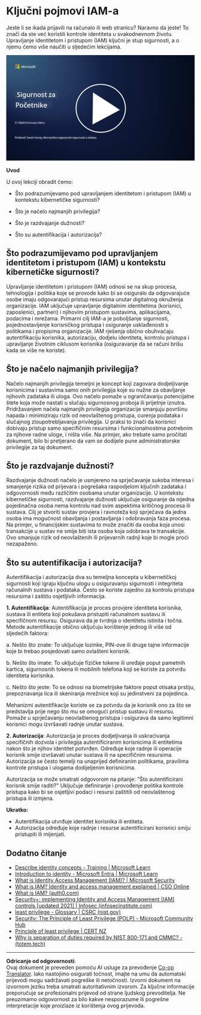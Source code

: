 <!--
CO_OP_TRANSLATOR_METADATA:
{
  "original_hash": "2e3864e3d579f0dbb4ac2ec8c5f82acf",
  "translation_date": "2025-09-03T19:37:17+00:00",
  "source_file": "2.1 IAM key concepts.md",
  "language_code": "hr"
}
-->
# Ključni pojmovi IAM-a

Jeste li se ikada prijavili na računalo ili web stranicu? Naravno da jeste! To znači da ste već koristili kontrole identiteta u svakodnevnom životu. Upravljanje identitetom i pristupom (IAM) ključni je stup sigurnosti, a o njemu ćemo više naučiti u sljedećim lekcijama.

[![Pogledajte video](../../translated_images/2-1_placeholder.00302da3e773051f1319ab8d93ff0f19d3e80a27d4f939e647839f280ac9c0fb.hr.png)](https://learn-video.azurefd.net/vod/player?id=3d2a9cb5-e25a-4b25-9e5a-b3fee2360f24)

**Uvod**

U ovoj lekciji obradit ćemo:

- Što podrazumijevamo pod upravljanjem identitetom i pristupom (IAM) u kontekstu kibernetičke sigurnosti?

- Što je načelo najmanjih privilegija?

- Što je razdvajanje dužnosti?

- Što su autentifikacija i autorizacija?

## Što podrazumijevamo pod upravljanjem identitetom i pristupom (IAM) u kontekstu kibernetičke sigurnosti?

Upravljanje identitetom i pristupom (IAM) odnosi se na skup procesa, tehnologija i politika koje se provode kako bi se osiguralo da odgovarajuće osobe imaju odgovarajući pristup resursima unutar digitalnog okruženja organizacije. IAM uključuje upravljanje digitalnim identitetima (korisnici, zaposlenici, partneri) i njihovim pristupom sustavima, aplikacijama, podacima i mrežama. Primarni cilj IAM-a je poboljšanje sigurnosti, pojednostavljenje korisničkog pristupa i osiguranje usklađenosti s politikama i propisima organizacije. IAM rješenja obično obuhvaćaju autentifikaciju korisnika, autorizaciju, dodjelu identiteta, kontrolu pristupa i upravljanje životnim ciklusom korisnika (osiguravanje da se računi brišu kada se više ne koriste).

## Što je načelo najmanjih privilegija?

Načelo najmanjih privilegija temeljni je koncept koji zagovara dodjeljivanje korisnicima i sustavima samo onih privilegija koje su nužne za obavljanje njihovih zadataka ili uloga. Ovo načelo pomaže u ograničavanju potencijalne štete koja može nastati u slučaju sigurnosnog proboja ili prijetnje iznutra. Pridržavanjem načela najmanjih privilegija organizacije smanjuju površinu napada i minimiziraju rizik od neovlaštenog pristupa, curenja podataka i slučajnog zloupotrebljavanja privilegija. U praksi to znači da korisnici dobivaju pristup samo specifičnim resursima i funkcionalnostima potrebnim za njihove radne uloge, i ništa više. Na primjer, ako trebate samo pročitati dokument, bilo bi pretjerano da vam se dodijele pune administratorske privilegije za taj dokument.

## Što je razdvajanje dužnosti?

Razdvajanje dužnosti načelo je usmjereno na sprječavanje sukoba interesa i smanjenje rizika od prijevara i pogrešaka raspodjelom ključnih zadataka i odgovornosti među različitim osobama unutar organizacije. U kontekstu kibernetičke sigurnosti, razdvajanje dužnosti uključuje osiguranje da nijedna pojedinačna osoba nema kontrolu nad svim aspektima kritičnog procesa ili sustava. Cilj je stvoriti sustav provjera i ravnoteža koji sprječava da jedna osoba ima mogućnost obavljanja i postavljanja i odobravanja faza procesa. Na primjer, u financijskim sustavima to može značiti da osoba koja unosi transakcije u sustav ne smije biti ista osoba koja odobrava te transakcije. Ovo smanjuje rizik od neovlaštenih ili prijevarnih radnji koje bi mogle proći nezapaženo.

## Što su autentifikacija i autorizacija?

Autentifikacija i autorizacija dva su temeljna koncepta u kibernetičkoj sigurnosti koji igraju ključnu ulogu u osiguravanju sigurnosti i integriteta računalnih sustava i podataka. Često se koriste zajedno za kontrolu pristupa resursima i zaštitu osjetljivih informacija.

**1. Autentifikacija**: Autentifikacija je proces provjere identiteta korisnika, sustava ili entiteta koji pokušava pristupiti računalnom sustavu ili specifičnom resursu. Osigurava da je tvrdnja o identitetu istinita i točna. Metode autentifikacije obično uključuju korištenje jednog ili više od sljedećih faktora:

   a. Nešto što znate: To uključuje lozinke, PIN-ove ili druge tajne informacije koje bi trebao posjedovati samo ovlašteni korisnik.

   b. Nešto što imate: To uključuje fizičke tokene ili uređaje poput pametnih kartica, sigurnosnih tokena ili mobilnih telefona koji se koriste za potvrdu identiteta korisnika.

   c. Nešto što jeste: To se odnosi na biometrijske faktore poput otisaka prstiju, prepoznavanja lica ili skeniranja mrežnice koji su jedinstveni za pojedinca.

Mehanizmi autentifikacije koriste se za potvrdu da je korisnik ono za što se predstavlja prije nego što mu se omogući pristup sustavu ili resursu. Pomaže u sprječavanju neovlaštenog pristupa i osigurava da samo legitimni korisnici mogu izvršavati radnje unutar sustava.

**2. Autorizacija**: Autorizacija je proces dodjeljivanja ili uskraćivanja specifičnih dozvola i privilegija autentificiranim korisnicima ili entitetima nakon što je njihov identitet potvrđen. Određuje koje radnje ili operacije korisnik smije izvršavati unutar sustava ili na specifičnim resursima. Autorizacija se često temelji na unaprijed definiranim politikama, pravilima kontrole pristupa i ulogama dodijeljenim korisnicima.

Autorizacija se može smatrati odgovorom na pitanje: "Što autentificirani korisnik smije raditi?" Uključuje definiranje i provođenje politika kontrole pristupa kako bi se osjetljivi podaci i resursi zaštitili od neovlaštenog pristupa ili izmjena.

**Ukratko:**

- Autentifikacija utvrđuje identitet korisnika ili entiteta.
- Autorizacija određuje koje radnje i resurse autentificirani korisnici smiju pristupiti ili mijenjati.

## Dodatno čitanje

- [Describe identity concepts - Training | Microsoft Learn](https://learn.microsoft.com/training/modules/describe-identity-principles-concepts/?WT.mc_id=academic-96948-sayoung)
- [Introduction to identity - Microsoft Entra | Microsoft Learn](https://learn.microsoft.com/azure/active-directory/fundamentals/identity-fundamental-concepts?WT.mc_id=academic-96948-sayoung)
- [What is Identity Access Management (IAM)? | Microsoft Security](https://www.microsoft.com/security/business/security-101/what-is-identity-access-management-iam?WT.mc_id=academic-96948-sayoung)
- [What is IAM? Identity and access management explained | CSO Online](https://www.csoonline.com/article/518296/what-is-iam-identity-and-access-management-explained.html)
- [What is IAM? (auth0.com)](https://auth0.com/blog/what-is-iam/)
- [Security+: implementing Identity and Access Management (IAM) controls [updated 2021] | Infosec (infosecinstitute.com)](https://resources.infosecinstitute.com/certifications/securityplus/security-implementing-identity-and-access-management-iam-controls/)
- [least privilege - Glossary | CSRC (nist.gov)](https://csrc.nist.gov/glossary/term/least_privilege)
- [Security: The Principle of Least Privilege (POLP) - Microsoft Community Hub](https://techcommunity.microsoft.com/t5/azure-sql-blog/security-the-principle-of-least-privilege-polp/ba-p/2067390?WT.mc_id=academic-96948-sayoung)
- [Principle of least privilege | CERT NZ](https://www.cert.govt.nz/it-specialists/critical-controls/principle-of-least-privilege/)
- [Why is separation of duties required by NIST 800-171 and CMMC? - (totem.tech)](https://www.totem.tech/cmmc-separation-of-duties/)

---

**Odricanje od odgovornosti**:  
Ovaj dokument je preveden pomoću AI usluge za prevođenje [Co-op Translator](https://github.com/Azure/co-op-translator). Iako nastojimo osigurati točnost, imajte na umu da automatski prijevodi mogu sadržavati pogreške ili netočnosti. Izvorni dokument na izvornom jeziku treba smatrati autoritativnim izvorom. Za ključne informacije preporučuje se profesionalni prijevod od strane ljudskog prevoditelja. Ne preuzimamo odgovornost za bilo kakve nesporazume ili pogrešne interpretacije koje proizlaze iz korištenja ovog prijevoda.